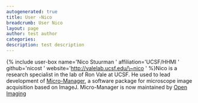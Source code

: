 ```yaml
---
autogenerated: true
title: User ›Nico
breadcrumb: User Nico
layout: page
author: test author
categories: 
description: test description
---
```


{% include user-box name='Nico Stuurman ' affiliation='UCSF/HHMI ' github='nicost ' website='http://valelab.ucsf.edu/\~nico ' %}Nico is a research specialist in the lab of Ron Vale at UCSF. He used to lead development of [Micro-Manager](http://micro-manager.org), a software package for microscope image acquisition based on ImageJ. Micro-Manager is now maintained by [Open Imaging](http://open-imaging.com)
